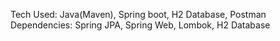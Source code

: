 Tech Used: Java(Maven), Spring boot, H2 Database, Postman <br/>
Dependencies: Spring JPA, Spring Web, Lombok, H2 Database
